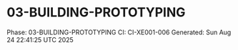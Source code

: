 # 03-BUILDING-PROTOTYPING
Phase: 03-BUILDING-PROTOTYPING
CI: CI-XE001-006
Generated: Sun Aug 24 22:41:25 UTC 2025
